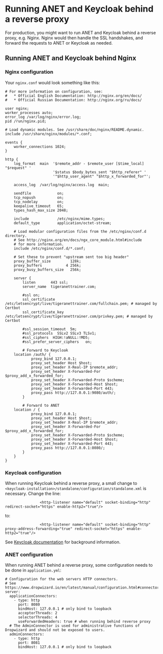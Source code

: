 # Running ANET and Keycloak behind a reverse proxy
For production, you might want to run ANET and Keycloak behind a reverse proxy, e.g. Nginx. Nginx would then handle the SSL handshakes, and forward the requests to ANET or Keycloak as needed.

## Running ANET and Keycloak behind Nginx

### Nginx configuration
Your `nginx.conf` would look something like this:

```
# For more information on configuration, see:
#   * Official English Documentation: http://nginx.org/en/docs/
#   * Official Russian Documentation: http://nginx.org/ru/docs/

user nginx;
worker_processes auto;
error_log /var/log/nginx/error.log;
pid /run/nginx.pid;

# Load dynamic modules. See /usr/share/doc/nginx/README.dynamic.
include /usr/share/nginx/modules/*.conf;

events {
    worker_connections 1024;
}

http {
    log_format  main  '$remote_addr - $remote_user [$time_local] "$request" '
                      '$status $body_bytes_sent "$http_referer" '
                      '"$http_user_agent" "$http_x_forwarded_for"';

    access_log  /var/log/nginx/access.log  main;

    sendfile            on;
    tcp_nopush          on;
    tcp_nodelay         on;
    keepalive_timeout   65;
    types_hash_max_size 2048;

    include             /etc/nginx/mime.types;
    default_type        application/octet-stream;

    # Load modular configuration files from the /etc/nginx/conf.d directory.
    # See http://nginx.org/en/docs/ngx_core_module.html#include
    # for more information.
    include /etc/nginx/conf.d/*.conf;

    # Set these to prevent "upstream sent too big header"
    proxy_buffer_size         128k;
    proxy_buffers           4 256k;
    proxy_busy_buffers_size   256k;

    server {
        listen       443 ssl;
        server_name  tigeranettrainer.com;

        #ssl on;
        ssl_certificate /etc/letsencrypt/live/tigeranettrainer.com/fullchain.pem; # managed by Certbot
        ssl_certificate_key /etc/letsencrypt/live/tigeranettrainer.com/privkey.pem; # managed by Certbot

        #ssl_session_timeout  5m;
        #ssl_protocols  SSLv2 SSLv3 TLSv1;
        #ssl_ciphers  HIGH:!aNULL:!MD5;
        #ssl_prefer_server_ciphers   on;

        # Forward to Keycloak
	location /auth/ {
            proxy_bind 127.0.0.1;
            proxy_set_header Host $host;
            proxy_set_header X-Real-IP $remote_addr;
            proxy_set_header X-Forwarded-For $proxy_add_x_forwarded_for;
            proxy_set_header X-Forwarded-Proto $scheme;
            proxy_set_header X-Forwarded-Host $host;
            proxy_set_header X-Forwarded-Port 443;
            proxy_pass http://127.0.0.1:9080/auth/;
        }

        # Forward to ANET
	location / {
            proxy_bind 127.0.0.1;
            proxy_set_header Host $host;
            proxy_set_header X-Real-IP $remote_addr;
            proxy_set_header X-Forwarded-For $proxy_add_x_forwarded_for;
            proxy_set_header X-Forwarded-Proto $scheme;
            proxy_set_header X-Forwarded-Host $host;
            proxy_set_header X-Forwarded-Port 443;
            proxy_pass http://127.0.0.1:8080/;
        }
    }
}

```

### Keycloak configuration
When running Keycloak behind a reverse proxy, a small change to `<keycloak-installation>/standalone/configuration/standalone.xml` is necessary. Change the line:

```
                <http-listener name="default" socket-binding="http" redirect-socket="https" enable-http2="true"/>
```

to:

```
                <http-listener name="default" socket-binding="http" proxy-address-forwarding="true" redirect-socket="https" enable-http2="true"/>
```

See [Keycloak documentation](https://www.keycloak.org/docs/latest/server_installation/#_setting-up-a-load-balancer-or-proxy) for background information.

### ANET configuration
When running ANET behind a reverse proxy, some configuration needs to be done in `application.yml`:

```
# Configuration for the web servers HTTP connectors.
# See https://www.dropwizard.io/en/latest/manual/configuration.html#connectors
server:
  applicationConnectors:
    - type: http
      port: 8080
      bindHost: 127.0.0.1 # only bind to loopback
      acceptorThreads: 2
      selectorThreads: 4
      useForwardedHeaders: true # when running behind reverse proxy
  # The AdminConnector is used for administrative functions of Dropwizard and should not be exposed to users.
  adminConnectors:
    - type: http
      port: 8081
      bindHost: 127.0.0.1 # only bind to loopback
```
